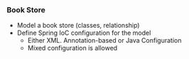 ### Book Store

- Model a book store (classes, relationship) 
- Define Spring IoC configuration for the model
  * Either XML. Annotation-based or Java Configuration 
  * Mixed configuration is allowed
